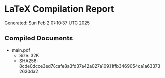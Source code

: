 # LaTeX Compilation Report
Generated: Sun Feb  2 07:10:37 UTC 2025
## Compiled Documents
- main.pdf
  - Size: 32K
  - SHA256: 8cde0dcce3ed78cafe8a3fd37a42a027a10931ffb3469054ca1a633732630da2
